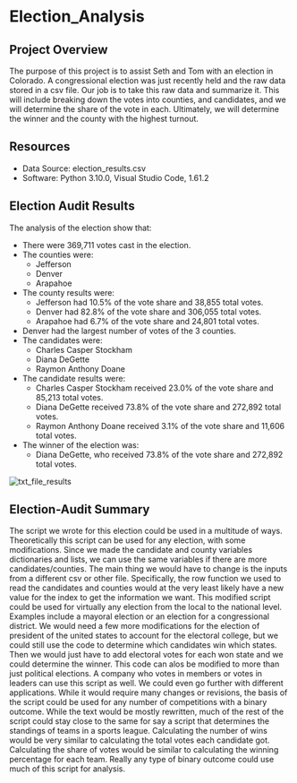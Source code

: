 # Election_Analysis

## Project Overview
The purpose of this project is to assist Seth and Tom with an election in Colorado. A congressional election was just recently held and the raw data stored in a csv file. Our job is to take this raw data and summarize it. This will include breaking down the votes into counties, and candidates, and we will determine the share of the vote in each. Ultimately, we will determine the winner and the county with the highest turnout.

## Resources
- Data Source: election_results.csv
- Software: Python 3.10.0, Visual Studio Code, 1.61.2

## Election Audit Results
The analysis of the election show that:
- There were 369,711 votes cast in the election.
- The counties were:
  - Jefferson
  - Denver
  - Arapahoe
- The county results were:
  - Jefferson had 10.5% of the vote share and 38,855 total votes.
  - Denver had 82.8% of the vote share and 306,055 total votes.
  - Arapahoe had 6.7% of the vote share and 24,801 total votes.
- Denver had the largest number of votes of the 3 counties.
- The candidates were:
  - Charles Casper Stockham
  - Diana DeGette
  - Raymon Anthony Doane
- The candidate results were:
  - Charles Casper Stockham received 23.0% of the vote share and 85,213 total votes.
  - Diana DeGette received 73.8% of the vote share and 272,892 total votes.
  - Raymon Anthony Doane received 3.1% of the vote share and 11,606 total votes.
- The winner of the election was:
  - Diana DeGette, who received 73.8% of the vote share and 272,892 total votes.

![txt_file_results](https://user-images.githubusercontent.com/91795475/139605246-e198ab31-9774-4231-81a4-011b12ed53ec.PNG)

## Election-Audit Summary
The script we wrote for this election could be used in a multitude of ways. Theoretically this script can be used for any election, with some modifications. Since we made the candidate and county variables dictionaries and lists, we can use the same variables if there are more candidates/counties. The main thing we would have to change is the inputs from a different csv or other file. Specifically, the row function we used to read the candidates and counties would at the very least likely have a new value for the index to get the information we want. This modified script could be used for virtually any election from the local to the national level. Examples include a mayoral election or an election for a congressional district. We would need a few more modifications for the election of president of the united states to account for the electoral college, but we could still use the code to determine which candidates win which states. Then we would just have to add electoral votes for each won state and we could determine the winner. This code can alos be modified to more than just political elections. A company who votes in members or votes in leaders can use this script as well. We could even go further with different applications. While it would require many changes or revisions, the basis of the script could be used for any number of competitions with a binary outcome. While the text would be mostly rewritten, much of the rest of the script could stay close to the same for say a script that determines the standings of teams in a sports league. Calculating the number of wins would be very similar to calculating the total votes each candidate got. Calculating the share of votes would be similar to calculating the winning percentage for each team. Really any type of binary outcome could use much of this script for analysis.
